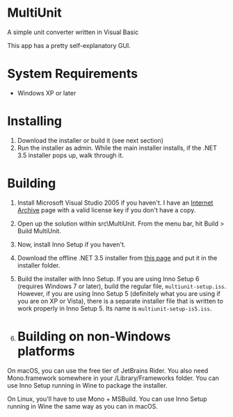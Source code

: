 # MultiUnit
 A simple unit converter written in Visual Basic

 This app has a pretty self-explanatory GUI.

# System Requirements
- Windows XP or later

# Installing
1. Download the installer or build it (see next section)
2. Run the installer as admin. While the main installer installs, if the .NET 3.5 installer pops up, walk through it.

# Building
1. Install Microsoft Visual Studio 2005 if you haven't. I have an [Internet Archive](https://archive.org/details/msdn-library-disk-2) page with a valid license key if you don't have a copy.
2. Open up the solution within src\MultiUnit. From the menu bar, hit Build > Build MultiUnit.
3. Now, install Inno Setup if you haven't.
4. Download the offline .NET 3.5 installer from [this page](https://dotnet.microsoft.com/en-us/download/dotnet-framework/net35-sp1) and put it in the installer folder.
5. Build the installer with Inno Setup. If you are using Inno Setup 6 (requires Windows 7 or later), build the regular file, `multiunit-setup.iss`. However, if you are using Inno Setup 5 (definitely what you are using if you are on XP or Vista), there is a separate installer file that is written to work properly in Inno Setup 5. Its name is `multiunit-setup-is5.iss`.

6. # Building on non-Windows platforms
On macOS, you can use the free tier of JetBrains Rider. You also need Mono.framework somewhere in your /Library/Frameworks folder. You can use Inno Setup running in Wine to package the installer.

On Linux, you'll have to use Mono + MSBuild. You can use Inno Setup running in Wine the same way as you can in macOS.
